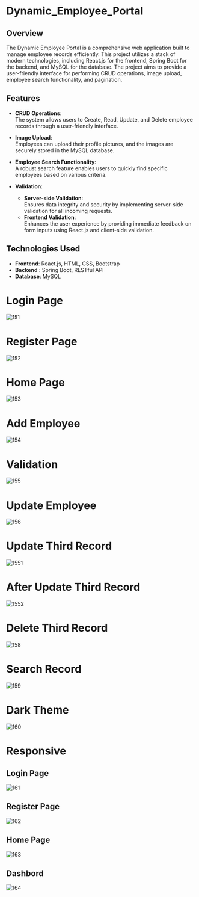 # Dynamic_Employee_Portal

## Overview
The Dynamic Employee Portal is a comprehensive web application built to manage employee records efficiently. This project utilizes a stack of modern technologies, including React.js for the frontend, Spring Boot for the backend, and MySQL for the database. The project aims to provide a user-friendly interface for performing CRUD operations, image upload, employee search functionality, and pagination.

## Features

- **CRUD Operations**:  
   The system allows users to Create, Read, Update, and Delete employee records through a user-friendly interface.

- **Image Upload**:  
   Employees can upload their profile pictures, and the images are securely stored in the MySQL database.

- **Employee Search Functionality**:  
   A robust search feature enables users to quickly find specific employees based on various criteria.

- **Validation**:
   - **Server-side Validation**:  
     Ensures data integrity and security by implementing server-side validation for all incoming requests.
   - **Frontend Validation**:  
     Enhances the user experience by providing immediate feedback on form inputs using React.js and client-side validation.

## Technologies Used 

- **Frontend**: React.js, HTML, CSS, Bootstrap
- **Backend** : Spring Boot, RESTful API
- **Database**: MySQL

# Login Page 
![151](https://github.com/user-attachments/assets/c2dfdd73-46a5-4063-9c38-b5bbdaabf59d)

# Register Page
![152](https://github.com/user-attachments/assets/3749953b-162a-49b3-bb64-d30cc4922a71)

# Home Page
![153](https://github.com/user-attachments/assets/1ae4d17e-cf78-456a-ad36-bfee6225e932)

# Add Employee
![154](https://github.com/user-attachments/assets/44921c9d-d597-4c14-82cc-e353b33f79be)

# Validation
![155](https://github.com/user-attachments/assets/baf8a412-390b-4432-8623-035d775f574c)

# Update Employee
![156](https://github.com/user-attachments/assets/b20134ca-3a35-461c-9fe9-8371ba248c73)

# Update Third Record
![1551](https://github.com/user-attachments/assets/eb42dded-90a7-406b-ab63-abe22eaa8b43)

# After Update Third Record
![1552](https://github.com/user-attachments/assets/1a3c8ae4-9fcd-4ca1-b1d3-c5f5d7c44dd0)

# Delete Third Record 
![158](https://github.com/user-attachments/assets/08647010-4b2b-4f42-8e68-7dc5a9223ded)

# Search Record
![159](https://github.com/user-attachments/assets/7aa83f02-4ef0-413e-953b-b5f2a0ddc79f)

# Dark Theme
![160](https://github.com/user-attachments/assets/df0796da-45d6-4f1b-a188-cfd92f7a5e46)

# Responsive
## Login Page
![161](https://github.com/user-attachments/assets/ea1a70e7-3003-45b7-b935-f83417f72e99)

## Register Page
![162](https://github.com/user-attachments/assets/4c41e484-e505-4768-8c65-6317bc1a73a4)

## Home Page
![163](https://github.com/user-attachments/assets/cd18d535-311e-4ee1-8305-71c06f627e95)

## Dashbord
![164](https://github.com/user-attachments/assets/1502383e-b1ed-4f11-be07-c71fd3f3ea11)













